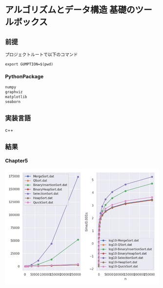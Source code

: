 # アルゴリズムとデータ構造 基礎のツールボックス

## 前提

プロジェクトルートで以下のコマンド

```
export GUMPTION=$(pwd)
```

### PythonPackage
```
numpy 
graphviz
matplotlib
seaborn
```
## 実装言語
c++

## 結果
### Chapter5
![Sort](results/chapter5/sort.png)
